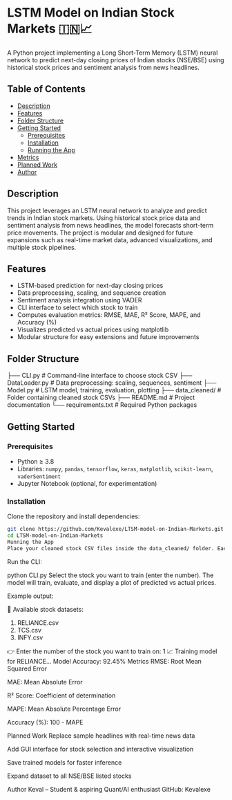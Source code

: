 # LSTM Model on Indian Stock Markets 🇮🇳📈

A Python project implementing a Long Short-Term Memory (LSTM) neural network to predict next-day closing prices of Indian stocks (NSE/BSE) using historical stock prices and sentiment analysis from news headlines.

## Table of Contents
- [Description](#description)  
- [Features](#features)  
- [Folder Structure](#folder-structure)  
- [Getting Started](#getting-started)  
  - [Prerequisites](#prerequisites)  
  - [Installation](#installation)  
  - [Running the App](#running-the-app)  
- [Metrics](#metrics)  
- [Planned Work](#planned-work)  
- [Author](#author)  

## Description
This project leverages an LSTM neural network to analyze and predict trends in Indian stock markets. Using historical stock price data and sentiment analysis from news headlines, the model forecasts short-term price movements. The project is modular and designed for future expansions such as real-time market data, advanced visualizations, and multiple stock pipelines.

## Features
- LSTM-based prediction for next-day closing prices  
- Data preprocessing, scaling, and sequence creation  
- Sentiment analysis integration using VADER  
- CLI interface to select which stock to train  
- Computes evaluation metrics: RMSE, MAE, R² Score, MAPE, and Accuracy (%)  
- Visualizes predicted vs actual prices using matplotlib  
- Modular structure for easy extensions and future improvements  

## Folder Structure

├── CLI.py # Command-line interface to choose stock CSV
├── DataLoader.py # Data preprocessing: scaling, sequences, sentiment
├── Model.py # LSTM model, training, evaluation, plotting
├── data_cleaned/ # Folder containing cleaned stock CSVs
├── README.md # Project documentation
└── requirements.txt # Required Python packages



## Getting Started

### Prerequisites
- Python ≥ 3.8  
- Libraries: `numpy`, `pandas`, `tensorflow`, `keras`, `matplotlib`, `scikit-learn`, `vaderSentiment`  
- Jupyter Notebook (optional, for experimentation)  

### Installation
Clone the repository and install dependencies:

```bash
git clone https://github.com/Kevalexe/LTSM-model-on-Indian-Markets.git
cd LTSM-model-on-Indian-Markets
Running the App
Place your cleaned stock CSV files inside the data_cleaned/ folder. Each CSV must have at least a Close column.
```
Run the CLI:



python CLI.py
Select the stock you want to train (enter the number). The model will train, evaluate, and display a plot of predicted vs actual prices.

Example output:


📂 Available stock datasets:
1. RELIANCE.csv
2. TCS.csv
3. INFY.csv

👉 Enter the number of the stock you want to train on: 1
📈 Training model for RELIANCE...
Model Accuracy: 92.45%
Metrics
RMSE: Root Mean Squared Error

MAE: Mean Absolute Error

R² Score: Coefficient of determination

MAPE: Mean Absolute Percentage Error

Accuracy (%): 100 - MAPE

Planned Work
Replace sample headlines with real-time news data

Add GUI interface for stock selection and interactive visualization

Save trained models for faster inference

Expand dataset to all NSE/BSE listed stocks

Author
Keval – Student & aspiring Quant/AI enthusiast
GitHub: Kevalexe
